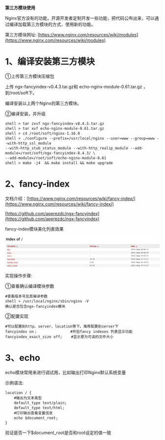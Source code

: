 **第三方模块使用**

Nginx官方没有的功能，开源开发者定制开发一些功能，把代码公布出来，可以通过编译加载第三方模块的方式，使用新的功能。

第三方模块网址: [https://www.nginx.com/resources/wiki/modules](https://www.nginx.com/resources/wiki/modules)

# 1、编译安装第三方模块

①上传第三方模块压缩包

上传 ngx-fancyindex-v0.4.3.tar.gz和 echo-nginx-module-0.61.tar.gz ，到/root/soft下。

编译安装以上两个Nginx的第三方模块。

②编译安装，并升级

```
shell > tar zxvf ngx-fancyindex-v8.4.3.tar.gz
shell > tar xvf echo-nginx-module-0.61.tar.gz
shell > cd /root/soft/nginx-1.16.0
shell > ./configure --prefix=/usr/local/nginx --user=www --group=www --with-http_ssl_module
--with-http_stub_status_module --with-http_realip_module --add-module=/root/soft/ngx-fancyindex-8.4.3/ \
--add-module=/root/soft/echo-nginx-module-8.61
shell > make -j4  && make install && make upgrade
```

# 2、fancy-index

文档介绍：[https://www.nginx.com/resources/wiki/fancy-index/](https://www.nginx.com/resources/wiki/fancy-index/)

[https://github.com/aperezdc/ngx-fancyindex](https://github.com/aperezdc/ngx-fancyindex)

fancy-index模块美化列表效果

![](images/WEBRESOURCEe9a9ae860beb6a2452f86dea2d063fc6截图.png)

实现操作步骤:

①查看确认编译模块参数

```
#查看版本号及其编译参数
shell > /usr/local/nginx/sbin/nginx -V
确认是否包含ngx-fancyindex模块
```

②配置实现

```
#可以配置到http、server、location等下。推荐配置到server下
fancyindex on；               #开启fancy indexes 列表显示功能
fancyindex_exact_size off;    #显示更为可读的文件大小
```

# 3、echo

echo模块常用来进行调试用，比如输出打印Nginx默认系统变量

示例语法:

```
location / {
    #输出为文本类型
    default_type text/plain;
    default_type text/html;
    #打印输出查看变量信息
    echo $document_root;
}
```

验证是否一下$document_root是否和root设定的值一致